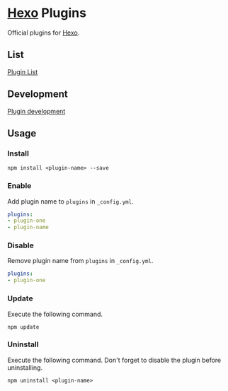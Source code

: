 # [Hexo] Plugins

Official plugins for [Hexo].

## List

[Plugin List](http://zespia.tw/hexo/plugins/)

## Development

[Plugin development](http://zespia.tw/hexo/docs/plugin-development.html)

## Usage

### Install

```
npm install <plugin-name> --save
```

### Enable

Add plugin name to `plugins` in `_config.yml`.

``` yaml
plugins:
- plugin-one
- plugin-name
```

### Disable

Remove plugin name from `plugins` in `_config.yml`.

``` yaml
plugins:
- plugin-one
```

### Update

Execute the following command.

```
npm update
```

### Uninstall

Execute the following command. Don't forget to disable the plugin before uninstalling.

```
npm uninstall <plugin-name>
```

[Hexo]: http://zespia.tw/hexo